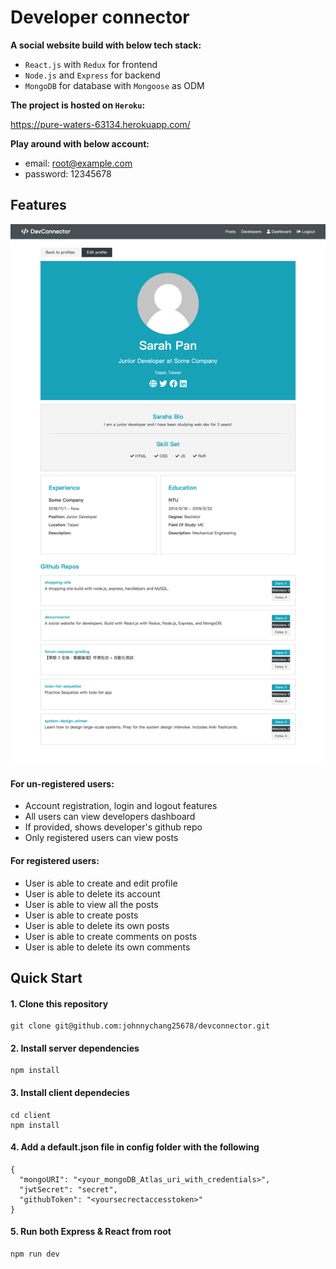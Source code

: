 # Developer connector

**A social website build with below tech stack:**

- `React.js` with `Redux` for frontend
- `Node.js` and `Express` for backend
- `MongoDB` for database with `Mongoose` as ODM

**The project is hosted on `Heroku`:**

https://pure-waters-63134.herokuapp.com/

**Play around with below account:**

- email: root@example.com
- password: 12345678

## Features

![](demo-page.png)

#### For un-registered users:

- Account registration, login and logout features
- All users can view developers dashboard
- If provided, shows developer's github repo
- Only registered users can view posts

#### For registered users:

- User is able to create and edit profile
- User is able to delete its account
- User is able to view all the posts
- User is able to create posts
- User is able to delete its own posts
- User is able to create comments on posts
- User is able to delete its own comments

## Quick Start

#### 1. Clone this repository

```
git clone git@github.com:johnnychang25678/devconnector.git
```

#### 2. Install server dependencies

```
npm install
```

#### 3. Install client dependecies

```
cd client
npm install
```

#### 4. Add a default.json file in config folder with the following

```
{
  "mongoURI": "<your_mongoDB_Atlas_uri_with_credentials>",
  "jwtSecret": "secret",
  "githubToken": "<yoursecrectaccesstoken>"
}
```

#### 5. Run both Express & React from root

```
npm run dev
```
